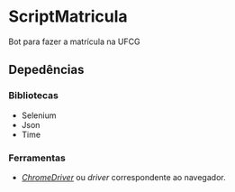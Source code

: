 # ScriptMatricula
Bot para fazer a matrícula na UFCG

## Depedências
### Bibliotecas
- Selenium
- Json
- Time

### Ferramentas
- _[ChromeDriver](https://chromedriver.chromium.org/downloads)_ ou _driver_ correspondente ao navegador. 
